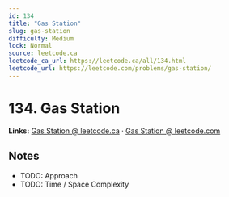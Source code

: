 ```yaml
--- 
id: 134
title: "Gas Station"
slug: gas-station
difficulty: Medium
lock: Normal
source: leetcode.ca
leetcode_ca_url: https://leetcode.ca/all/134.html
leetcode_url: https://leetcode.com/problems/gas-station/
---
```


# 134. Gas Station

**Links:** [Gas Station @ leetcode.ca](https://leetcode.ca/all/134.html) · [Gas Station @ leetcode.com](https://leetcode.com/problems/gas-station/)

## Notes
- TODO: Approach
- TODO: Time / Space Complexity
